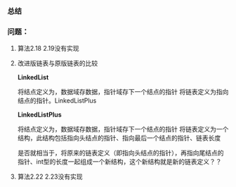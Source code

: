 ### 总结

### 问题：

1. 算法2.18 2.19没有实现
2. 改进版链表与原版链表的比较

   **LinkedList**

   将结点定义为，数据域存数据，指针域存下一个结点的指针
   将链表定义为指向结点的指针。LinkedListPlus
   
   **LinkedListPlus**

   将结点定义为，数据域存数据，指针域存下一个结点的指针
   将链表定义为一个结构，此结构包括指向头结点的指针、指向最后一个结点的指针、链表长度
   
   是否就相当于，将原来的链表定义（即指向头结点的指针），再指向尾结点的指针、int型的长度一起组成一个新结构，这个新结构就是新的链表定义？？
3. 算法2.22 2.23没有实现